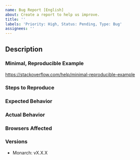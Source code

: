 ```yaml
---
name: Bug Report [English]
about: Create a report to help us improve.
title: ''
labels: 'Priority: High, Status: Pending, Type: Bug'
assignees: ''
---
```


## Description

<!-- Example: `dispatch` function doesn't dispatch any message. -->

### Minimal, Reproducible Example

<!-- Please provide a link to a minimal, reproducible example. -->

<!-- How? Please check the following link. -->

https://stackoverflow.com/help/minimal-reproducible-example

### Steps to Reproduce

<!--
Example:

1. Import `my-element`.
2. Use it in a document.
3. Run the document.
-->

### Expected Behavior

<!-- Example: No error is throw -->

### Actual Behavior

<!-- Example: Error is thrown -->

### Browsers Affected

<!-- Uncomment all that you had tested against -->
<!-- Check all that apply -->

<!-- - [ ] Chrome -->
<!-- - [ ] Firefox -->
<!-- - [ ] Edge -->
<!-- - [ ] Safari 11 -->
<!-- - [ ] Safari 10 -->
<!-- - [ ] IE 11 -->

### Versions

- Monarch: vX.X.X
